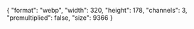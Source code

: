 {
  "format": "webp",
  "width": 320,
  "height": 178,
  "channels": 3,
  "premultiplied": false,
  "size": 9366
}